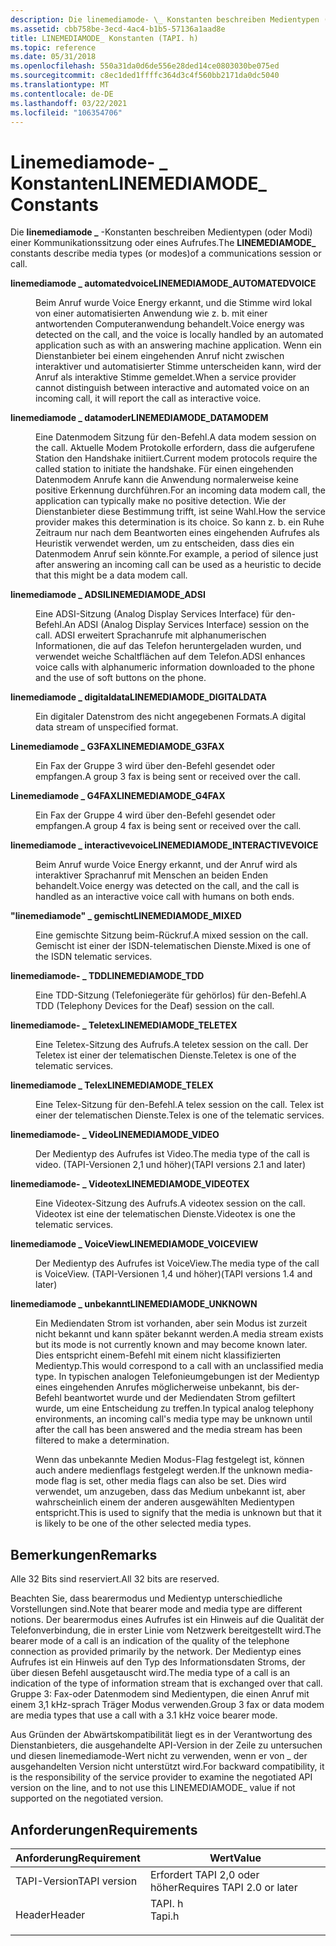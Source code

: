 ```yaml
---
description: Die linemediamode- \_ Konstanten beschreiben Medientypen (oder Modi) einer Kommunikationssitzung oder eines Aufrufes.
ms.assetid: cbb758be-3ecd-4ac4-b1b5-57136a1aad8e
title: LINEMEDIAMODE_ Konstanten (TAPI. h)
ms.topic: reference
ms.date: 05/31/2018
ms.openlocfilehash: 550a31da0d6de556e28ded14ce0803030be075ed
ms.sourcegitcommit: c8ec1ded1ffffc364d3c4f560bb2171da0dc5040
ms.translationtype: MT
ms.contentlocale: de-DE
ms.lasthandoff: 03/22/2021
ms.locfileid: "106354706"
---
```

# <a name="linemediamode_-constants"></a><span data-ttu-id="880b0-103">Linemediamode- \_ Konstanten</span><span class="sxs-lookup"><span data-stu-id="880b0-103">LINEMEDIAMODE\_ Constants</span></span>

<span data-ttu-id="880b0-104">Die **linemediamode \_** -Konstanten beschreiben Medientypen (oder Modi) einer Kommunikationssitzung oder eines Aufrufes.</span><span class="sxs-lookup"><span data-stu-id="880b0-104">The **LINEMEDIAMODE\_** constants describe media types (or modes)of a communications session or call.</span></span>

<dl> <dt>

<span data-ttu-id="880b0-105"><span id="LINEMEDIAMODE_AUTOMATEDVOICE"></span><span id="linemediamode_automatedvoice"></span>**linemediamode \_ automatedvoice**</span><span class="sxs-lookup"><span data-stu-id="880b0-105"><span id="LINEMEDIAMODE_AUTOMATEDVOICE"></span><span id="linemediamode_automatedvoice"></span>**LINEMEDIAMODE\_AUTOMATEDVOICE**</span></span>
</dt> <dd> <dl> <dt>



<span data-ttu-id="880b0-106">Beim Anruf wurde Voice Energy erkannt, und die Stimme wird lokal von einer automatisierten Anwendung wie z. b. mit einer antwortenden Computeranwendung behandelt.</span><span class="sxs-lookup"><span data-stu-id="880b0-106">Voice energy was detected on the call, and the voice is locally handled by an automated application such as with an answering machine application.</span></span> <span data-ttu-id="880b0-107">Wenn ein Dienstanbieter bei einem eingehenden Anruf nicht zwischen interaktiver und automatisierter Stimme unterscheiden kann, wird der Anruf als interaktive Stimme gemeldet.</span><span class="sxs-lookup"><span data-stu-id="880b0-107">When a service provider cannot distinguish between interactive and automated voice on an incoming call, it will report the call as interactive voice.</span></span>


</dt> </dl> </dd> <dt>

<span data-ttu-id="880b0-108"><span id="LINEMEDIAMODE_DATAMODEM"></span><span id="linemediamode_datamodem"></span>**linemediamode \_ datamoder**</span><span class="sxs-lookup"><span data-stu-id="880b0-108"><span id="LINEMEDIAMODE_DATAMODEM"></span><span id="linemediamode_datamodem"></span>**LINEMEDIAMODE\_DATAMODEM**</span></span>
</dt> <dd> <dl> <dt>



<span data-ttu-id="880b0-109">Eine Datenmodem Sitzung für den-Befehl.</span><span class="sxs-lookup"><span data-stu-id="880b0-109">A data modem session on the call.</span></span> <span data-ttu-id="880b0-110">Aktuelle Modem Protokolle erfordern, dass die aufgerufene Station den Handshake initiiert.</span><span class="sxs-lookup"><span data-stu-id="880b0-110">Current modem protocols require the called station to initiate the handshake.</span></span> <span data-ttu-id="880b0-111">Für einen eingehenden Datenmodem Anrufe kann die Anwendung normalerweise keine positive Erkennung durchführen.</span><span class="sxs-lookup"><span data-stu-id="880b0-111">For an incoming data modem call, the application can typically make no positive detection.</span></span> <span data-ttu-id="880b0-112">Wie der Dienstanbieter diese Bestimmung trifft, ist seine Wahl.</span><span class="sxs-lookup"><span data-stu-id="880b0-112">How the service provider makes this determination is its choice.</span></span> <span data-ttu-id="880b0-113">So kann z. b. ein Ruhe Zeitraum nur nach dem Beantworten eines eingehenden Aufrufes als Heuristik verwendet werden, um zu entscheiden, dass dies ein Datenmodem Anruf sein könnte.</span><span class="sxs-lookup"><span data-stu-id="880b0-113">For example, a period of silence just after answering an incoming call can be used as a heuristic to decide that this might be a data modem call.</span></span>


</dt> </dl> </dd> <dt>

<span data-ttu-id="880b0-114"><span id="LINEMEDIAMODE_ADSI"></span><span id="linemediamode_adsi"></span>**linemediamode \_ ADSI**</span><span class="sxs-lookup"><span data-stu-id="880b0-114"><span id="LINEMEDIAMODE_ADSI"></span><span id="linemediamode_adsi"></span>**LINEMEDIAMODE\_ADSI**</span></span>
</dt> <dd> <dl> <dt>



<span data-ttu-id="880b0-115">Eine ADSI-Sitzung (Analog Display Services Interface) für den-Befehl.</span><span class="sxs-lookup"><span data-stu-id="880b0-115">An ADSI (Analog Display Services Interface) session on the call.</span></span> <span data-ttu-id="880b0-116">ADSI erweitert Sprachanrufe mit alphanumerischen Informationen, die auf das Telefon heruntergeladen wurden, und verwendet weiche Schaltflächen auf dem Telefon.</span><span class="sxs-lookup"><span data-stu-id="880b0-116">ADSI enhances voice calls with alphanumeric information downloaded to the phone and the use of soft buttons on the phone.</span></span>


</dt> </dl> </dd> <dt>

<span data-ttu-id="880b0-117"><span id="LINEMEDIAMODE_DIGITALDATA"></span><span id="linemediamode_digitaldata"></span>**linemediamode \_ digitaldata**</span><span class="sxs-lookup"><span data-stu-id="880b0-117"><span id="LINEMEDIAMODE_DIGITALDATA"></span><span id="linemediamode_digitaldata"></span>**LINEMEDIAMODE\_DIGITALDATA**</span></span>
</dt> <dd> <dl> <dt>



<span data-ttu-id="880b0-118">Ein digitaler Datenstrom des nicht angegebenen Formats.</span><span class="sxs-lookup"><span data-stu-id="880b0-118">A digital data stream of unspecified format.</span></span>


</dt> </dl> </dd> <dt>

<span data-ttu-id="880b0-119"><span id="LINEMEDIAMODE_G3FAX"></span><span id="linemediamode_g3fax"></span>**Linemediamode \_ G3FAX**</span><span class="sxs-lookup"><span data-stu-id="880b0-119"><span id="LINEMEDIAMODE_G3FAX"></span><span id="linemediamode_g3fax"></span>**LINEMEDIAMODE\_G3FAX**</span></span>
</dt> <dd> <dl> <dt>



<span data-ttu-id="880b0-120">Ein Fax der Gruppe 3 wird über den-Befehl gesendet oder empfangen.</span><span class="sxs-lookup"><span data-stu-id="880b0-120">A group 3 fax is being sent or received over the call.</span></span>


</dt> </dl> </dd> <dt>

<span data-ttu-id="880b0-121"><span id="LINEMEDIAMODE_G4FAX"></span><span id="linemediamode_g4fax"></span>**Linemediamode \_ G4FAX**</span><span class="sxs-lookup"><span data-stu-id="880b0-121"><span id="LINEMEDIAMODE_G4FAX"></span><span id="linemediamode_g4fax"></span>**LINEMEDIAMODE\_G4FAX**</span></span>
</dt> <dd> <dl> <dt>



<span data-ttu-id="880b0-122">Ein Fax der Gruppe 4 wird über den-Befehl gesendet oder empfangen.</span><span class="sxs-lookup"><span data-stu-id="880b0-122">A group 4 fax is being sent or received over the call.</span></span>


</dt> </dl> </dd> <dt>

<span data-ttu-id="880b0-123"><span id="LINEMEDIAMODE_INTERACTIVEVOICE"></span><span id="linemediamode_interactivevoice"></span>**linemediamode \_ interactivevoice**</span><span class="sxs-lookup"><span data-stu-id="880b0-123"><span id="LINEMEDIAMODE_INTERACTIVEVOICE"></span><span id="linemediamode_interactivevoice"></span>**LINEMEDIAMODE\_INTERACTIVEVOICE**</span></span>
</dt> <dd> <dl> <dt>



<span data-ttu-id="880b0-124">Beim Anruf wurde Voice Energy erkannt, und der Anruf wird als interaktiver Sprachanruf mit Menschen an beiden Enden behandelt.</span><span class="sxs-lookup"><span data-stu-id="880b0-124">Voice energy was detected on the call, and the call is handled as an interactive voice call with humans on both ends.</span></span>


</dt> </dl> </dd> <dt>

<span data-ttu-id="880b0-125"><span id="LINEMEDIAMODE_MIXED"></span><span id="linemediamode_mixed"></span>**"linemediamode" \_ gemischt**</span><span class="sxs-lookup"><span data-stu-id="880b0-125"><span id="LINEMEDIAMODE_MIXED"></span><span id="linemediamode_mixed"></span>**LINEMEDIAMODE\_MIXED**</span></span>
</dt> <dd> <dl> <dt>



<span data-ttu-id="880b0-126">Eine gemischte Sitzung beim-Rückruf.</span><span class="sxs-lookup"><span data-stu-id="880b0-126">A mixed session on the call.</span></span> <span data-ttu-id="880b0-127">Gemischt ist einer der ISDN-telematischen Dienste.</span><span class="sxs-lookup"><span data-stu-id="880b0-127">Mixed is one of the ISDN telematic services.</span></span>


</dt> </dl> </dd> <dt>

<span data-ttu-id="880b0-128"><span id="LINEMEDIAMODE_TDD"></span><span id="linemediamode_tdd"></span>**linemediamode- \_ TDD**</span><span class="sxs-lookup"><span data-stu-id="880b0-128"><span id="LINEMEDIAMODE_TDD"></span><span id="linemediamode_tdd"></span>**LINEMEDIAMODE\_TDD**</span></span>
</dt> <dd> <dl> <dt>



<span data-ttu-id="880b0-129">Eine TDD-Sitzung (Telefoniegeräte für gehörlos) für den-Befehl.</span><span class="sxs-lookup"><span data-stu-id="880b0-129">A TDD (Telephony Devices for the Deaf) session on the call.</span></span>


</dt> </dl> </dd> <dt>

<span data-ttu-id="880b0-130"><span id="LINEMEDIAMODE_TELETEX"></span><span id="linemediamode_teletex"></span>**linemediamode- \_ Teletex**</span><span class="sxs-lookup"><span data-stu-id="880b0-130"><span id="LINEMEDIAMODE_TELETEX"></span><span id="linemediamode_teletex"></span>**LINEMEDIAMODE\_TELETEX**</span></span>
</dt> <dd> <dl> <dt>



<span data-ttu-id="880b0-131">Eine Teletex-Sitzung des Aufrufs.</span><span class="sxs-lookup"><span data-stu-id="880b0-131">A teletex session on the call.</span></span> <span data-ttu-id="880b0-132">Der Teletex ist einer der telematischen Dienste.</span><span class="sxs-lookup"><span data-stu-id="880b0-132">Teletex is one of the telematic services.</span></span>


</dt> </dl> </dd> <dt>

<span data-ttu-id="880b0-133"><span id="LINEMEDIAMODE_TELEX"></span><span id="linemediamode_telex"></span>**linemediamode \_ Telex**</span><span class="sxs-lookup"><span data-stu-id="880b0-133"><span id="LINEMEDIAMODE_TELEX"></span><span id="linemediamode_telex"></span>**LINEMEDIAMODE\_TELEX**</span></span>
</dt> <dd> <dl> <dt>



<span data-ttu-id="880b0-134">Eine Telex-Sitzung für den-Befehl.</span><span class="sxs-lookup"><span data-stu-id="880b0-134">A telex session on the call.</span></span> <span data-ttu-id="880b0-135">Telex ist einer der telematischen Dienste.</span><span class="sxs-lookup"><span data-stu-id="880b0-135">Telex is one of the telematic services.</span></span>


</dt> </dl> </dd> <dt>

<span data-ttu-id="880b0-136"><span id="LINEMEDIAMODE_VIDEO"></span><span id="linemediamode_video"></span>**linemediamode- \_ Video**</span><span class="sxs-lookup"><span data-stu-id="880b0-136"><span id="LINEMEDIAMODE_VIDEO"></span><span id="linemediamode_video"></span>**LINEMEDIAMODE\_VIDEO**</span></span>
</dt> <dd> <dl> <dt>



<span data-ttu-id="880b0-137">Der Medientyp des Aufrufes ist Video.</span><span class="sxs-lookup"><span data-stu-id="880b0-137">The media type of the call is video.</span></span> <span data-ttu-id="880b0-138">(TAPI-Versionen 2,1 und höher)</span><span class="sxs-lookup"><span data-stu-id="880b0-138">(TAPI versions 2.1 and later)</span></span>


</dt> </dl> </dd> <dt>

<span data-ttu-id="880b0-139"><span id="LINEMEDIAMODE_VIDEOTEX"></span><span id="linemediamode_videotex"></span>**linemediamode- \_ Videotex**</span><span class="sxs-lookup"><span data-stu-id="880b0-139"><span id="LINEMEDIAMODE_VIDEOTEX"></span><span id="linemediamode_videotex"></span>**LINEMEDIAMODE\_VIDEOTEX**</span></span>
</dt> <dd> <dl> <dt>



<span data-ttu-id="880b0-140">Eine Videotex-Sitzung des Aufrufs.</span><span class="sxs-lookup"><span data-stu-id="880b0-140">A videotex session on the call.</span></span> <span data-ttu-id="880b0-141">Videotex ist eine der telematischen Dienste.</span><span class="sxs-lookup"><span data-stu-id="880b0-141">Videotex is one the telematic services.</span></span>


</dt> </dl> </dd> <dt>

<span data-ttu-id="880b0-142"><span id="LINEMEDIAMODE_VOICEVIEW"></span><span id="linemediamode_voiceview"></span>**linemediamode \_ VoiceView**</span><span class="sxs-lookup"><span data-stu-id="880b0-142"><span id="LINEMEDIAMODE_VOICEVIEW"></span><span id="linemediamode_voiceview"></span>**LINEMEDIAMODE\_VOICEVIEW**</span></span>
</dt> <dd> <dl> <dt>



<span data-ttu-id="880b0-143">Der Medientyp des Aufrufes ist VoiceView.</span><span class="sxs-lookup"><span data-stu-id="880b0-143">The media type of the call is VoiceView.</span></span> <span data-ttu-id="880b0-144">(TAPI-Versionen 1,4 und höher)</span><span class="sxs-lookup"><span data-stu-id="880b0-144">(TAPI versions 1.4 and later)</span></span>


</dt> </dl> </dd> <dt>

<span data-ttu-id="880b0-145"><span id="LINEMEDIAMODE_UNKNOWN"></span><span id="linemediamode_unknown"></span>**linemediamode \_ unbekannt**</span><span class="sxs-lookup"><span data-stu-id="880b0-145"><span id="LINEMEDIAMODE_UNKNOWN"></span><span id="linemediamode_unknown"></span>**LINEMEDIAMODE\_UNKNOWN**</span></span>
</dt> <dd> <dl> <dt>



<span data-ttu-id="880b0-146">Ein Mediendaten Strom ist vorhanden, aber sein Modus ist zurzeit nicht bekannt und kann später bekannt werden.</span><span class="sxs-lookup"><span data-stu-id="880b0-146">A media stream exists but its mode is not currently known and may become known later.</span></span> <span data-ttu-id="880b0-147">Dies entspricht einem-Befehl mit einem nicht klassifizierten Medientyp.</span><span class="sxs-lookup"><span data-stu-id="880b0-147">This would correspond to a call with an unclassified media type.</span></span> <span data-ttu-id="880b0-148">In typischen analogen Telefonieumgebungen ist der Medientyp eines eingehenden Anrufes möglicherweise unbekannt, bis der-Befehl beantwortet wurde und der Mediendaten Strom gefiltert wurde, um eine Entscheidung zu treffen.</span><span class="sxs-lookup"><span data-stu-id="880b0-148">In typical analog telephony environments, an incoming call's media type may be unknown until after the call has been answered and the media stream has been filtered to make a determination.</span></span>

<span data-ttu-id="880b0-149">Wenn das unbekannte Medien Modus-Flag festgelegt ist, können auch andere medienflags festgelegt werden.</span><span class="sxs-lookup"><span data-stu-id="880b0-149">If the unknown media-mode flag is set, other media flags can also be set.</span></span> <span data-ttu-id="880b0-150">Dies wird verwendet, um anzugeben, dass das Medium unbekannt ist, aber wahrscheinlich einem der anderen ausgewählten Medientypen entspricht.</span><span class="sxs-lookup"><span data-stu-id="880b0-150">This is used to signify that the media is unknown but that it is likely to be one of the other selected media types.</span></span>


</dt> </dl> </dd> </dl>

## <a name="remarks"></a><span data-ttu-id="880b0-151">Bemerkungen</span><span class="sxs-lookup"><span data-stu-id="880b0-151">Remarks</span></span>

<span data-ttu-id="880b0-152">Alle 32 Bits sind reserviert.</span><span class="sxs-lookup"><span data-stu-id="880b0-152">All 32 bits are reserved.</span></span>

<span data-ttu-id="880b0-153">Beachten Sie, dass bearermodus und Medientyp unterschiedliche Vorstellungen sind.</span><span class="sxs-lookup"><span data-stu-id="880b0-153">Note that bearer mode and media type are different notions.</span></span> <span data-ttu-id="880b0-154">Der bearermodus eines Aufrufes ist ein Hinweis auf die Qualität der Telefonverbindung, die in erster Linie vom Netzwerk bereitgestellt wird.</span><span class="sxs-lookup"><span data-stu-id="880b0-154">The bearer mode of a call is an indication of the quality of the telephone connection as provided primarily by the network.</span></span> <span data-ttu-id="880b0-155">Der Medientyp eines Aufrufes ist ein Hinweis auf den Typ des Informationsdaten Stroms, der über diesen Befehl ausgetauscht wird.</span><span class="sxs-lookup"><span data-stu-id="880b0-155">The media type of a call is an indication of the type of information stream that is exchanged over that call.</span></span> <span data-ttu-id="880b0-156">Gruppe 3: Fax-oder Datenmodem sind Medientypen, die einen Anruf mit einem 3,1 kHz-sprach Träger Modus verwenden.</span><span class="sxs-lookup"><span data-stu-id="880b0-156">Group 3 fax or data modem are media types that use a call with a 3.1 kHz voice bearer mode.</span></span>

<span data-ttu-id="880b0-157">Aus Gründen der Abwärtskompatibilität liegt es in der Verantwortung des Dienstanbieters, die ausgehandelte API-Version in der Zeile zu untersuchen und diesen linemediamode-Wert nicht zu verwenden, wenn er von \_ der ausgehandelten Version nicht unterstützt wird.</span><span class="sxs-lookup"><span data-stu-id="880b0-157">For backward compatibility, it is the responsibility of the service provider to examine the negotiated API version on the line, and to not use this LINEMEDIAMODE\_ value if not supported on the negotiated version.</span></span>

## <a name="requirements"></a><span data-ttu-id="880b0-158">Anforderungen</span><span class="sxs-lookup"><span data-stu-id="880b0-158">Requirements</span></span>



| <span data-ttu-id="880b0-159">Anforderung</span><span class="sxs-lookup"><span data-stu-id="880b0-159">Requirement</span></span> | <span data-ttu-id="880b0-160">Wert</span><span class="sxs-lookup"><span data-stu-id="880b0-160">Value</span></span> |
|-------------------------|-----------------------------------------------------------------------------------|
| <span data-ttu-id="880b0-161">TAPI-Version</span><span class="sxs-lookup"><span data-stu-id="880b0-161">TAPI version</span></span><br/> | <span data-ttu-id="880b0-162">Erfordert TAPI 2,0 oder höher</span><span class="sxs-lookup"><span data-stu-id="880b0-162">Requires TAPI 2.0 or later</span></span><br/>                                             |
| <span data-ttu-id="880b0-163">Header</span><span class="sxs-lookup"><span data-stu-id="880b0-163">Header</span></span><br/>       | <dl> <span data-ttu-id="880b0-164"><dt>TAPI. h</dt></span><span class="sxs-lookup"><span data-stu-id="880b0-164"><dt>Tapi.h</dt></span></span> </dl> |



 

 





